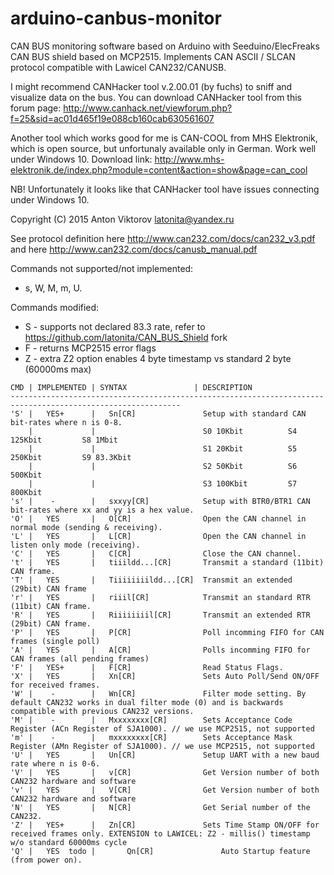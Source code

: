 # arduino-canbus-monitor

CAN BUS monitoring software based on Arduino with Seeduino/ElecFreaks CAN BUS shield based on MCP2515. 
Implements CAN ASCII / SLCAN protocol compatible with Lawicel CAN232/CANUSB. 

I might recommend CANHacker tool v.2.00.01 (by fuchs) to sniff and visualize data on the bus. You can download CANHacker tool from this forum page: http://www.canhack.net/viewforum.php?f=25&sid=ac01d465f19e088cb160cab630561607 

Another tool which works good for me is CAN-COOL from MHS Elektronik, which is open source, but unfortunaly available only in German. Work well under Windows 10. Download link: http://www.mhs-elektronik.de/index.php?module=content&action=show&page=can_cool 

NB! Unfortunately it looks like that CANHacker tool have issues connecting under Windows 10.

Copyright (C) 2015 Anton Viktorov <latonita@yandex.ru>

See protocol definition here http://www.can232.com/docs/can232_v3.pdf and here http://www.can232.com/docs/canusb_manual.pdf

Commands not supported/not implemented:  
- s, W, M, m, U.

Commands modified:
-  S - supports not declared 83.3 rate, refer to https://github.com/latonita/CAN_BUS_Shield fork 
-  F - returns MCP2515 error flags
-  Z - extra Z2 option enables 4 byte timestamp vs standard 2 byte (60000ms max)
  
```
CMD | IMPLEMENTED | SYNTAX               | DESCRIPTION
------------------------------------------------------------------------------------------------------------
'S' |   YES+      |   Sn[CR]               Setup with standard CAN bit-rates where n is 0-8.
    |             |                        S0 10Kbit          S4 125Kbit         S8 1Mbit
    |             |                        S1 20Kbit          S5 250Kbit         S9 83.3Kbit
    |             |                        S2 50Kbit          S6 500Kbit
    |             |                        S3 100Kbit         S7 800Kbit
's' |    -        |   sxxyy[CR]            Setup with BTR0/BTR1 CAN bit-rates where xx and yy is a hex value.
'O' |   YES       |   O[CR]                Open the CAN channel in normal mode (sending & receiving).
'L' |   YES       |   L[CR]                Open the CAN channel in listen only mode (receiving).
'C' |   YES       |   C[CR]                Close the CAN channel.
't' |   YES       |   tiiildd...[CR]       Transmit a standard (11bit) CAN frame.
'T' |   YES       |   Tiiiiiiiildd...[CR]  Transmit an extended (29bit) CAN frame
'r' |   YES       |   riiil[CR]            Transmit an standard RTR (11bit) CAN frame.
'R' |   YES       |   Riiiiiiiil[CR]       Transmit an extended RTR (29bit) CAN frame.
'P' |   YES       |   P[CR]                Poll incomming FIFO for CAN frames (single poll)
'A' |   YES       |   A[CR]                Polls incomming FIFO for CAN frames (all pending frames)
'F' |   YES+      |   F[CR]                Read Status Flags.
'X' |   YES       |   Xn[CR]               Sets Auto Poll/Send ON/OFF for received frames.
'W' |    -        |   Wn[CR]               Filter mode setting. By default CAN232 works in dual filter mode (0) and is backwards compatible with previous CAN232 versions.
'M' |    -        |   Mxxxxxxxx[CR]        Sets Acceptance Code Register (ACn Register of SJA1000). // we use MCP2515, not supported
'm' |    -        |   mxxxxxxxx[CR]        Sets Acceptance Mask Register (AMn Register of SJA1000). // we use MCP2515, not supported
'U' |   YES       |   Un[CR]               Setup UART with a new baud rate where n is 0-6.
'V' |   YES       |   v[CR]                Get Version number of both CAN232 hardware and software
'v' |   YES       |   V[CR]                Get Version number of both CAN232 hardware and software
'N' |   YES       |   N[CR]                Get Serial number of the CAN232.
'Z' |   YES+      |   Zn[CR]               Sets Time Stamp ON/OFF for received frames only. EXTENSION to LAWICEL: Z2 - millis() timestamp w/o standard 60000ms cycle
'Q' |   YES  todo |       Qn[CR]               Auto Startup feature (from power on). 

```
